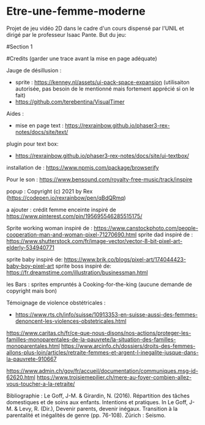 # Etre-une-femme-moderne
Projet de jeu vidéo 2D dans le cadre d'un cours dispensé par l'UNIL et dirigé par le professeur Isaac Pante. 
But du jeu:

#Section 1


#Credits (garder une trace avant la mise en page adéquate)

Jauge de désillusion : 
- sprite : https://kenney.nl/assets/ui-pack-space-expansion (utilisaiton autorisée, pas besoin de le mentionné mais fortement apprécié si on le fait)
- https://github.com/terebentina/VisualTimer

Aides : 
- mise en page text : https://rexrainbow.github.io/phaser3-rex-notes/docs/site/text/ 

plugin pour text box: 
- https://rexrainbow.github.io/phaser3-rex-notes/docs/site/ui-textbox/

installation de : https://www.npmjs.com/package/browserify

Pour le son : https://www.bensound.com/royalty-free-music/track/inspire

popup : Copyright (c) 2021 by Rex (https://codepen.io/rexrainbow/pen/qBdQRmq)

a ajouter :
 crédit femme enceinte inspiré de https://www.pinterest.com/pin/195695546285515175/


Sprite working woman inspiré de : https://www.canstockphoto.com/people-cooperation-man-and-woman-pixel-71270690.html
sprite dad inspiré de : https://www.shutterstock.com/fr/image-vector/vector-8-bit-pixel-art-elderly-534940771


sprite baby inspiré de: https://www.brik.co/blogs/pixel-art/174044423-baby-boy-pixel-art 
sprite boss inspiré de: https://fr.dreamstime.com/illustration/businessman.html 

les Bars : sprites empruntés à Cooking-for-the-king (aucune demande de copyright mais bon)



Témoignage de violence obstétricales : 
- https://www.rts.ch/info/suisse/10913353-en-suisse-aussi-des-femmes-denoncent-les-violences-obstetricales.html

https://www.caritas.ch/fr/ce-que-nous-disons/nos-actions/proteger-les-familles-monoparentales-de-la-pauvrete/la-situation-des-familles-monoparentales.html
https://www.arcinfo.ch/dossiers/droits-des-femmes-allons-plus-loin/articles/retraite-femmes-et-argent-l-inegalite-jusque-dans-la-pauvrete-910667

https://www.admin.ch/gov/fr/accueil/documentation/communiques.msg-id-62620.html
https://www.troisiemepilier.ch/mere-au-foyer-combien-allez-vous-toucher-a-la-retraite/

Bibliographie : 
Le Goff, J-M. & Girardin, N. (2016). Répartition des tâches domestiques et de soins aux enfants. Intentions et pratiques. In Le Goff, J-M. & Levy, R. (Dir.), Devenir parents, devenir inégaux. Transition à la parentalité et inégalités de genre (pp. 76-108). Zürich : Seismo. 

